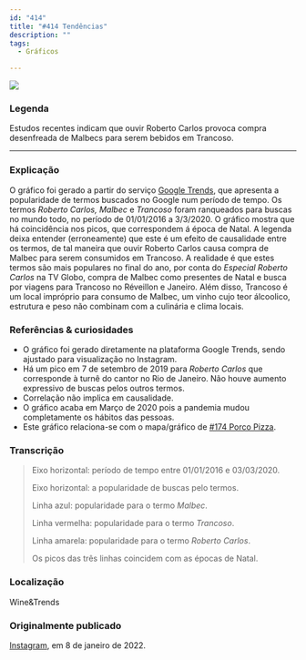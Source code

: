 ```yaml
---
id: "414"
title: "#414 Tendências"
description: ""
tags:
  - Gráficos

---
```


![](https://bebiodicionario-com.s3.amazonaws.com/media/posts/202201/271422811_305474944848364_2507896698998156167_n_18253072342075189.jpg)
### Legenda
Estudos recentes indicam que ouvir Roberto Carlos provoca compra desenfreada de Malbecs para serem bebidos em Trancoso.

---

### Explicação
O gráfico foi gerado a partir do serviço [Google Trends](https://trends.google.com/trends/), que apresenta a popularidade de termos buscados no Google num período de tempo. Os termos *Roberto Carlos, Malbec* e *Trancoso* foram ranqueados para buscas no mundo todo, no período de 01/01/2016 a 3/3/2020. O gráfico mostra que há coincidência nos picos, que correspondem á época de Natal. A legenda deixa entender (erroneamente) que este é um efeito de causalidade entre os termos, de tal maneira que ouvir Roberto Carlos causa compra de Malbec para serem consumidos em Trancoso. A realidade é que estes termos são mais populares no final do ano, por conta do *Especial Roberto Carlos* na TV Globo, compra de Malbec como presentes de Natal e busca por viagens para Trancoso no Réveillon e Janeiro. Além disso, Trancoso é um local impróprio para consumo de Malbec, um vinho cujo teor álcoolico, estrutura e peso não combinam com a culinária e clima locais.

### Referências & curiosidades
- O gráfico foi gerado diretamente na plataforma Google Trends, sendo ajustado para visualização no Instagram.
- Há um pico em 7 de setembro de 2019 para *Roberto Carlos* que corresponde à turnê do cantor no Rio de Janeiro. Não houve aumento expressivo de buscas pelos outros termos.
- Correlação não implica em causalidade.
- O gráfico acaba em Março de 2020 pois a pandemia mudou completamente os hábitos das pessoas.
- Este gráfico relaciona-se com o mapa/gráfico de [#174 Porco Pizza](174/).

### Transcrição
> Eixo horizontal: período de tempo entre 01/01/2016 e 03/03/2020.
>
> Eixo horizontal: a popularidade de buscas pelo termos.
>
> Linha azul: popularidade para o termo *Malbec*.
>
> Linha vermelha: popularidade para o termo *Trancoso*.
>
> Linha amarela: popularidade para o termo *Roberto Carlos*.
>
> Os picos das três linhas coincidem com as épocas de Natal.

### Localização
Wine&Trends

### Originalmente publicado
[Instagram](https://www.instagram.com/p/CYeJpzErU-W/), em 8 de janeiro de 2022.
